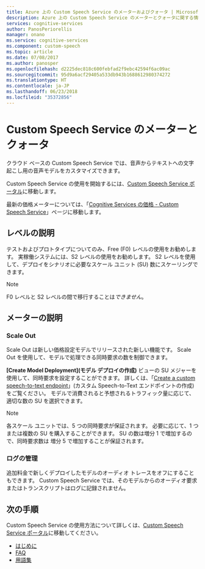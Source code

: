 ```yaml
---
title: Azure 上の Custom Speech Service のメーターおよびクォータ | Microsoft Docs
description: Azure 上の Custom Speech Service のメーターとクォータに関する情報。
services: cognitive-services
author: PanosPeriorellis
manager: onano
ms.service: cognitive-services
ms.component: custom-speech
ms.topic: article
ms.date: 07/08/2017
ms.author: panosper
ms.openlocfilehash: d2225dec818c600febfad2f9ebc42594f6ac09ac
ms.sourcegitcommit: 95d9a6acf29405a533db943b1688612980374272
ms.translationtype: HT
ms.contentlocale: ja-JP
ms.lasthandoff: 06/23/2018
ms.locfileid: "35372856"
---
```

# <a name="custom-speech-service-meters-and-quotas"></a>Custom Speech Service のメーターとクォータ

クラウド ベースの Custom Speech Service では、音声からテキストへの文字起こし用の音声モデルをカスタマイズできます。

Custom Speech Service の使用を開始するには、[Custom Speech Service ポータル](https://cris.ai)に移動します。

最新の価格メーターについては、「[Cognitive Services の価格 - Custom Speech Service](https://azure.microsoft.com/pricing/details/cognitive-services/custom-speech-service/)」ページに移動します。

## <a name="tiers-explained"></a>レベルの説明
テストおよびプロトタイプについてのみ、Free (F0) レベルの使用をお勧めします。 実稼働システムには、S2 レベルの使用をお勧めします。 S2 レベルを使用して、デプロイをシナリオに必要なスケール ユニット (SU) 数にスケーリングできます。

> [!NOTE]
> F0 レベルと S2 レベルの間で移行することは*できません*。
>

## <a name="meters-explained"></a>メーターの説明

### <a name="scale-out"></a>Scale Out
Scale Out は新しい価格設定モデルでリリースされた新しい機能です。 Scale Out を使用して、モデルで処理できる同時要求の数を制御できます。

**[Create Model Deployment]\(モデル デプロイの作成\)** ビューの SU メジャーを使用して、同時要求を設定することができます。 詳しくは、「[Create a custom speech-to-text endpoint](CustomSpeech-How-to-Topics/cognitive-services-custom-speech-create-endpoint.md)」(カスタム Speech-to-Text エンドポイントの作成) をご覧ください。 モデルで消費されると予想されるトラフィック量に応じて、適切な数の SU を選択できます。 

> [!NOTE]
> 各スケール ユニットでは、5 つの同時要求が保証されます。 必要に応じて、1 つまたは複数の SU を購入することができます。 SU の数は増分 1 で増加するので、同時要求数は 増分 5 で増加することが保証されます。
>

### <a name="log-management"></a>ログの管理
追加料金で新しくデプロイしたモデルのオーディオ トレースをオフにすることもできます。 Custom Speech Service では、そのモデルからのオーディオ要求またはトランスクリプトはログに記録されません。

## <a name="next-steps"></a>次の手順
Custom Speech Service の使用方法について詳しくは、[Custom Speech Service ポータル](https://cris.ai)に移動してください。

* [はじめに](cognitive-services-custom-speech-get-started.md)
* [FAQ](cognitive-services-custom-speech-faq.md)
* [用語集](cognitive-services-custom-speech-glossary.md)
 